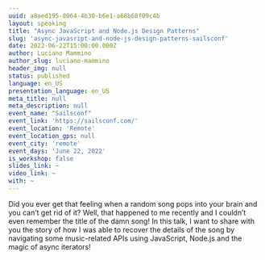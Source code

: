 ```yaml
---
uuid: a8aed195-8064-4b30-b6e1-a68b68f09c4b
layout: speaking
title: "Async JavaScript and Node.js Design Patterns"
slug: 'async-javasript-and-node-js-design-patterns-sailsconf'
date: 2022-06-22T15:00:00.000Z
author: Luciano Mammino
author_slug: luciano-mammino
header_img: null
status: published
language: en_US
presentation_language: en_US
meta_title: null
meta_description: null
event_name: "Sailsconf"
event_link: 'https://sailsconf.com/'
event_location: 'Remote'
event_location_gps: null
event_city: 'remote'
event_days: 'June 22, 2022'
is_workshop: false
slides_link: ~
video_link: ~
with: ~
---
```


Did you ever get that feeling when a random song pops into your brain and you can’t get rid of it? Well, that happened to me recently and I couldn’t even remember the title of the damn song! In this talk, I want to share with you the story of how I was able to recover the details of the song by navigating some music-related APIs using JavaScript, Node.js and the magic of async iterators!
